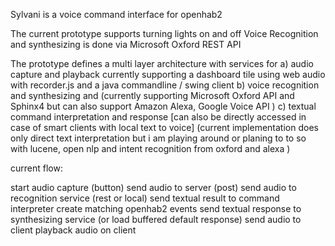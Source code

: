 Sylvani is a voice command interface for openhab2 


The current prototype supports turning lights on and off
Voice Recognition and synthesizing is done via Microsoft Oxford REST API

The prototype defines a multi layer architecture with services for 
a) audio capture and playback 
   currently supporting a dashboard tile using web audio with recorder.js and a java commandline / swing client
b) voice recognition and synthesizing and
   (currently supporting Microsoft Oxford API and Sphinx4 but can also support Amazon Alexa, Google Voice API ) 
c) textual command interpretation and response [can also be directly accessed in case of smart clients with local text to voice]
   (current implementation does only direct text interpretation but i am  playing around or planing to to so with lucene, open nlp and intent recognition from    oxford and    alexa ) 


current flow:

start audio capture (button)
send audio to server (post)
send audio to recognition service (rest or local)
send textual result to command interpreter
create matching openhab2 events
send textual response to synthesizing service (or load buffered default response)
send audio to client
playback audio on client




